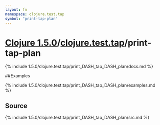 ```yaml
---
layout: fn
namespace: clojure.test.tap
symbol: "print-tap-plan"
---
```


# [Clojure 1.5.0](../../)/[clojure.test.tap](../)/print-tap-plan

{% include 1.5.0/clojure.test.tap/print_DASH_tap_DASH_plan/docs.md %}

##Examples

{% include 1.5.0/clojure.test.tap/print_DASH_tap_DASH_plan/examples.md %}
## Source
{% include 1.5.0/clojure.test.tap/print_DASH_tap_DASH_plan/src.md %}

